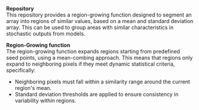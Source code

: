 **Repository**  
This repository provides a region-growing function designed to segment an array into regions of similar values, based on a mean and standard deviation array. This can be used to group areas with similar characteristics in stochastic outputs from models.

**Region-Growing function**  
The region-growing function expands regions starting from predefined seed points, using a mean-combing approach. This means that regions only expand to neighboring pixels if they meet dynamic statistical criteria, specifically: 
 - Neighboring pixels must fall within a similarity range around the current region's mean.
 - Standard deviation thresholds are applied to ensure consistency in variability within regions.
